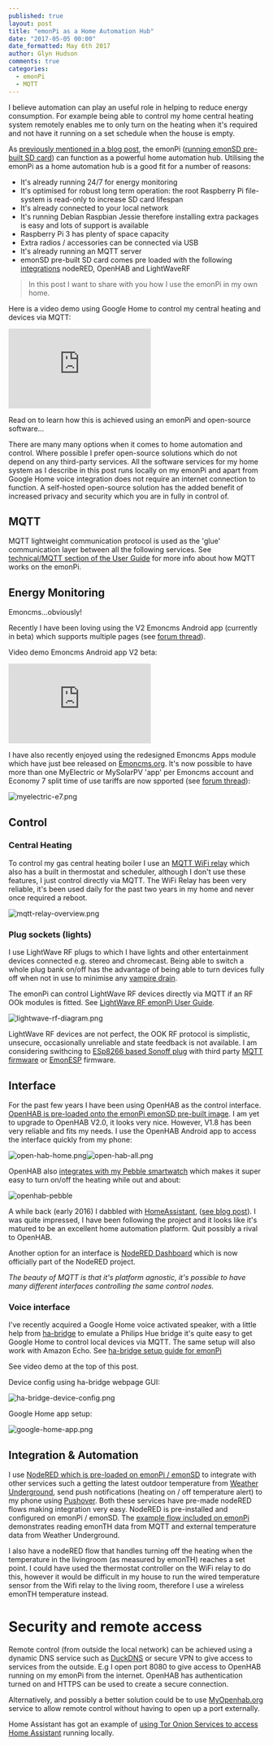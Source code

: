 ```yaml
---
published: true
layout: post
title: "emonPi as a Home Automation Hub"
date: "2017-05-05 00:00"
date_formatted: May 6th 2017
author: Glyn Hudson
comments: true
categories:
  - emonPi
  - MQTT
---
```


I believe automation can play an useful role in helping to reduce energy consumption. For example being able to control my home central heating system remotely enables me to only turn on the heating when it's required and not have it running on a set schedule when the house is empty.

As [ previously mentioned in a blog post](2016/08/ecohomelab-control/), the emonPi ([running emonSD pre-built SD card](github.com/openenergymonitor/emonpi/wiki/emonSD-pre-built-SD-card-Download-&-Change-Log)) can function as a powerful home automation hub. Utilising the emonPi as a home automation hub is a good fit for a number of reasons:

- It's already running 24/7 for energy monitoring
- It's optimised for robust long term operation: the root Raspberry Pi file-system is read-only to increase SD card lifespan
- It's already connected to your local network
- It's running Debian Raspbian Jessie therefore installing extra packages is easy and lots of support is available
- Raspberry Pi 3 has plenty of space capacity
- Extra radios / accessories can be connected via USB
- It's already running an MQTT server
- emonSD pre-built SD card comes pre loaded with the following [integrations](guide.openenergymonitor.org/integrations) nodeRED, OpenHAB and LightWaveRF

> In this post I want to share with you how I use the emonPi in my own home.

Here is a video demo using Google Home to control my central heating and devices via MQTT:

<div class='videoWrapper'>
<iframe width="280" height="157" src="https://www.youtube.com/embed/r_v4GXVp0OI" frameborder="0" allowfullscreen></iframe>
</div>

Read on to learn how this is achieved using an emonPi and open-source software...

<!--more-->


There are many many options when it comes to home automation and control. Where possible I prefer open-source solutions which do not depend on any third-party services. All the software services for my home system as I describe in this post runs locally on my emonPi and apart from Google Home voice integration does not require an internet connection to function. A self-hosted open-source solution has the added benefit of increased privacy and security which you are in fully in control of.

## MQTT

MQTT lightweight communication protocol is used as the 'glue' communication layer between all the following services. See [technical/MQTT section of the User Guide](https://guide.openenergymonitor.org/technical/mqtt/) for more info about how MQTT works on the emonPi.

## Energy Monitoring

Emoncms...obviously!

Recently I have been loving using the V2 Emoncms Android app (currently in beta) which supports multiple pages (see [forum thread](https://community.openenergymonitor.org/t/emoncms-android-app-v2-0-1-open-beta-testing/3373)).

Video demo Emoncms Android app V2 beta:

<div class='videoWrapper'>
<iframe width="280" height="157" src="https://www.youtube.com/embed/LaTi-l9tVQM" frameborder="0" allowfullscreen></iframe>
</div>

I have also recently enjoyed using the redesigned Emoncms Apps module which have just bee released on [Emoncms.org](https://emoncms.org). It's now possible to have more than one MyElectric or MySolarPV 'app' per Emoncms account and Economy 7 split time of use tariffs are now spported (see [forum thread](https://community.openenergymonitor.org/t/new-version-of-the-emoncms-apps-module/3900/3)):

![myelectric-e7.png]({{site.image_path}}/myelectric-e7.png)

## Control

### Central Heating

To control my gas central heating boiler I use an [MQTT WiFi relay](https://guide.openenergymonitor.org/integrations/mqtt-relay/) which also has a built in thermostat and scheduler, although I don't use these features, I just control directly via MQTT. The WiFi Relay has been very reliable, it's been used daily for the past two years in my home and never once required a reboot.

![mqtt-relay-overview.png]({{site.image_path}}/mqtt-relay-overview.png)

### Plug sockets (lights)

I use LightWave RF plugs to which I have lights and other entertainment devices connected e.g. stereo and chromecast. Being able to switch a whole plug bank on/off has the advantage of being able to turn devices fully off when not in use to minimise any [vampire drain](https://en.wikipedia.org/wiki/Standby_power).

The emonPi can control LightWave RF devices directly via MQTT if an RF OOk modules is fitted. See [LightWave RF emonPi User Guide](https://guide.openenergymonitor.org/integrations/lightwaverf).

![lightwave-rf-diagram.png]({{site.image_path}}/lightwave-rf-diagram.png)

LightWave RF devices are not perfect, the OOK RF protocol is simplistic, unsecure, occasionally unreliable and state feedback is not available. I am considering swithcing to [ESp8266 based Sonoff plug](https://www.itead.cc/smart-socket.html) with third party [MQTT firmware](https://github.com/arendst/Sonoff-Tasmota) or [EmonESP](https://github.com/openenergymonitor/emonesp) firmware.

## Interface

For the past few years I have been using OpenHAB as the control interface. [OpenHAB is pre-loaded onto the emonPi emonSD pre-built image](https://guide.openenergymonitor.org/integrations/openhab). I am yet to upgrade to OpenHAB V2.0, it looks very nice. However, V1.8 has been very reliable and fits my needs. I use the OpenHAB Android app to access the interface quickly from my phone:

![open-hab-home.png]({{site.image_path}}/open-hab-home.png)![open-hab-all.png]({{site.image_path}}/open-hab-all.png)

OpenHAB also [integrates with my Pebble smartwatch](https://apps.getpebble.com/en_US/application/5542604d45bf334314000098?section=watchapps) which makes it super easy to turn on/off the heating while out and about:

![openhab-pebble]({{site.image_path}}/openhab-pebble.jpg)

A while back (early 2016) I dabbled with [HomeAssistant](http://home-assistant.io/), ([see blog post](https://blog.openenergymonitor.org/2016/04/Home-Assistant/)). I was quite impressed, I have been following the project and it looks like it's matured to be an excellent home automation platform. Quit possibly a rival to OpenHAB.

Another option for an interface is [NodeRED Dashboard](https://github.com/node-red/node-red-dashboard) which is now officially part of the NodeRED project.

*The beauty of MQTT is that it's platform agnostic, it's possible to have many different interfaces controlling the same control nodes.*

### Voice interface

I've recently acquired a Google Home voice activated speaker, with a little help from [ha-bridge](https://github.com/bwssytems/ha-bridge) to emulate a Philips Hue bridge it's quite easy to get Google Home to control local devices via MQTT. The same setup will also work with Amazon Echo. See [ha-bridge setup guide for emonPi](https://github.com/openenergymonitor/emonpi-ha-bridge)

See video demo at the top of this post.

Device config using ha-bridge webpage GUI:

![ha-bridge-device-config.png]({{site.image_path}}/ha-bridge-device-config.png)

Google Home app setup:

![google-home-app.png]({{site.image_path}}/google-home-app.png)


## Integration & Automation

I use [NodeRED which is pre-loaded on emonPi / emonSD](https://guide.openenergymonitor.org/integrations/nodered) to integrate with other services such a getting the latest outdoor temperature from [Weather Underground](https://www.wunderground.com/), send push notifications (heating on / off temperature alert) to my phone using [Pushover](https://pushover.net/). Both these services have pre-made nodeRED flows making integration very easy. NodeRED is pre-installed and configured on emonPi / emonSD. The [example flow included on emonPi](https://github.com/openenergymonitor/oem_node-red/blob/master/flows_emonpi.json) demonstrates reading emonTH data from MQTT and external temperature data from Weather Underground.

I also have a nodeRED flow that handles turning off the heating when the temperature in the livingroom (as measured by emonTH) reaches a set point. I could have used the thermostat controller on the WiFi relay to do this, however it would be difficult in my house to run the wired temperature sensor from the Wifi relay to the living room, therefore I use a wireless emonTH temperature instead.

# Security and remote access

Remote control (from outside the local network) can be achieved using a dynamic DNS service such as [DuckDNS](https://www.duckdns.org/) or secure VPN to give access to services from the outside. E.g I open port 8080 to give access to OpenHAB running on my emonPi from the internet. OpenHAB has authentication turned on and HTTPS can be used to create a secure connection.

Alternatively, and possibly a better solution could be to use [MyOpenhab.org](http://www.myopenhab.org/) service to allow remote control without having to open up a port externally.

Home Assistant has got an example of [using Tor Onion Services to access Home Assistant](https://home-assistant.io/docs/ecosystem/tor/) running locally.

